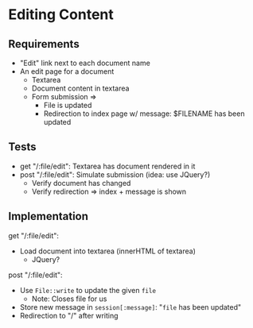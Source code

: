 # Editing Content

## Requirements

- "Edit" link next to each document name
- An edit page for a document
  - Textarea
  - Document content in textarea
  - Form submission =>
    - File is updated
    - Redirection to index page w/ message: $FILENAME has been updated

## Tests

- get "/:file/edit": Textarea has document rendered in it
- post "/:file/edit": Simulate submission (idea: use JQuery?)
  - Verify document has changed
  - Verify redirection => index + message is shown

## Implementation

get "/:file/edit":

- Load document into textarea (innerHTML of textarea)
  - JQuery?

post "/:file/edit":

- Use `File::write` to update the given `file`
  - Note: Closes file for us
- Store new message in `session[:message]`: "`file` has been updated"
- Redirection to "/" after writing
